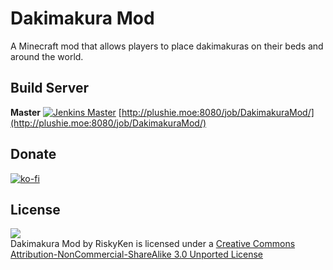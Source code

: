 # Dakimakura Mod

A Minecraft mod that allows players to place dakimakuras on their beds and around the world.

## Build Server
**Master**
[![Jenkins Master](https://img.shields.io/jenkins/s/http/plushie.moe:8080/job/DakimakuraMod.svg)](http://plushie.moe:8080/job/DakimakuraMod/)
[http://plushie.moe:8080/job/DakimakuraMod/](http://plushie.moe:8080/job/DakimakuraMod/)

## Donate
[![ko-fi](https://www.ko-fi.com/img/githubbutton_sm.svg)](https://ko-fi.com/K3K3WVTZ)

## License
![](https://i.creativecommons.org/l/by-nc-sa/3.0/88x31.png)  
Dakimakura Mod by RiskyKen is licensed under a [Creative Commons Attribution-NonCommercial-ShareAlike 3.0 Unported License](https://creativecommons.org/licenses/by-nc-sa/3.0/)